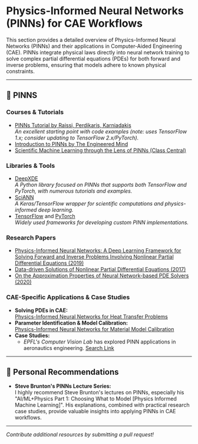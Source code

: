 # Physics-Informed Neural Networks (PINNs) for CAE Workflows

This section provides a detailed overview of Physics-Informed Neural Networks (PINNs) and their applications in Computer-Aided Engineering (CAE). PINNs integrate physical laws directly into neural network training to solve complex partial differential equations (PDEs) for both forward and inverse problems, ensuring that models adhere to known physical constraints.

---

## 📌 PINNS

### Courses & Tutorials

- [PINNs Tutorial by Raissi, Perdikaris, Karniadakis](https://maziarraissi.github.io/PINNs/)  
  *An excellent starting point with code examples (note: uses TensorFlow 1.x; consider updating to TensorFlow 2.x/PyTorch).*
- [Introduction to PINNs by The Engineered Mind](https://www.engineered-mind.com/engineering/physics-informed-neural-networks-pinns/)  
- [Scientific Machine Learning through the Lens of PINNs (Class Central)](https://www.classcentral.com/search?q=Physics+Informed+Neural+Networks)  


### Libraries & Tools

- [DeepXDE](https://deepxde.readthedocs.io/en/latest/)  
  *A Python library focused on PINNs that supports both TensorFlow and PyTorch, with numerous tutorials and examples.*
- [SciANN](https://sciann.readthedocs.io/en/latest/)  
  *A Keras/TensorFlow wrapper for scientific computations and physics-informed deep learning.*
- [TensorFlow](https://www.tensorflow.org/) and [PyTorch](https://pytorch.org/)  
  *Widely used frameworks for developing custom PINN implementations.*


### Research Papers

- [Physics-Informed Neural Networks: A Deep Learning Framework for Solving Forward and Inverse Problems Involving Nonlinear Partial Differential Equations (2019)](https://www.sciencedirect.com/science/article/pii/S004579491832403X)
- [Data-driven Solutions of Nonlinear Partial Differential Equations (2017)](https://arxiv.org/abs/1706.07831)
- [On the Approximation Properties of Neural Network-based PDE Solvers (2020)](https://arxiv.org/abs/2007.01338)


### CAE-Specific Applications & Case Studies

- **Solving PDEs in CAE:**  
  [Physics-Informed Neural Networks for Heat Transfer Problems](https://asmedigitalcollection.asme.org/heattransfer/article/143/6/060801/1104439/Physics-Informed-Neural-Networks-for-Heat-Transfer)
- **Parameter Identification & Model Calibration:**  
  [Physics-Informed Neural Networks for Material Model Calibration](https://arxiv.org/abs/2212.07723)
- **Case Studies:**  
  - *EPFL's Computer Vision Lab* has explored PINN applications in aeronautics engineering.  [Search Link](https://search.epfl.ch/?q=Pinns)

---

## 📌 Personal Recommendations

- **Steve Brunton's PINNs Lecture Series:**  
  I highly recommend Steve Brunton's lectures on PINNs, especially his "AI/ML+Physics Part 1: Choosing What to Model [Physics Informed Machine Learning]". His explanations, combined with practical research case studies, provide valuable insights into applying PINNs in CAE workflows.

---

*Contribute additional resources by submitting a pull request!*
